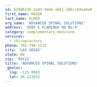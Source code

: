 ```yaml
---
id: b29d6136-2a03-4de6-ab61-186cc64ea0a0
first_name: ROGER
last_name: ELMER
org_name: 'ADVANCED SPINAL SOLUTIONS'
address: '3505 E FLAMINGO RD No.4'
category: complementary-medicine
services:
  - chiropractors
phone: 702-798-1112
city: 'LAS VEGAS'
state: NV
zip: '89121'
title: 'ADVANCED SPINAL SOLUTIONS'
_geoloc:
  lng: -115.0903
  lat: 36.121972
---
```

